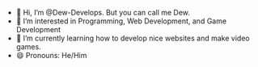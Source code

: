 - 👋 Hi, I’m @Dew-Develops. But you can call me Dew.
- 👀 I’m interested in Programming, Web Development, and Game Development
- 🌱 I’m currently learning how to develop nice websites and make video games.
- 😄 Pronouns: He/Him
